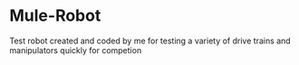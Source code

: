# Mule-Robot
Test robot created and coded by me for testing a variety of drive trains and manipulators quickly for competion
